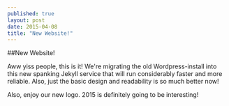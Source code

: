 ```yaml
---
published: true
layout: post
date: 2015-04-08
title: "New Website!"
---
```


##New Website!

Aww yiss people, this is it! We're migrating the old Wordpress-install into this new spanking Jekyll service that will run considerably faster and more reliable. Also, just the basic design and readability is so much better now!

Also, enjoy our new logo. 2015 is definitely going to be interesting!
